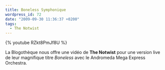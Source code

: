 ```yaml
---
title: Boneless Symphonique
wordpress_id: 72
date: "2009-09-30 11:36:37 +0200"
tags:
  - The Notwist
---
```


{% youtube RZkt8PmJf8U %}

La Blogothèque nous offre une vidéo de **The Notwist** pour une version live de
leur magnifique titre _Boneless_ avec le Andromeda Mega Express Orchestra.
